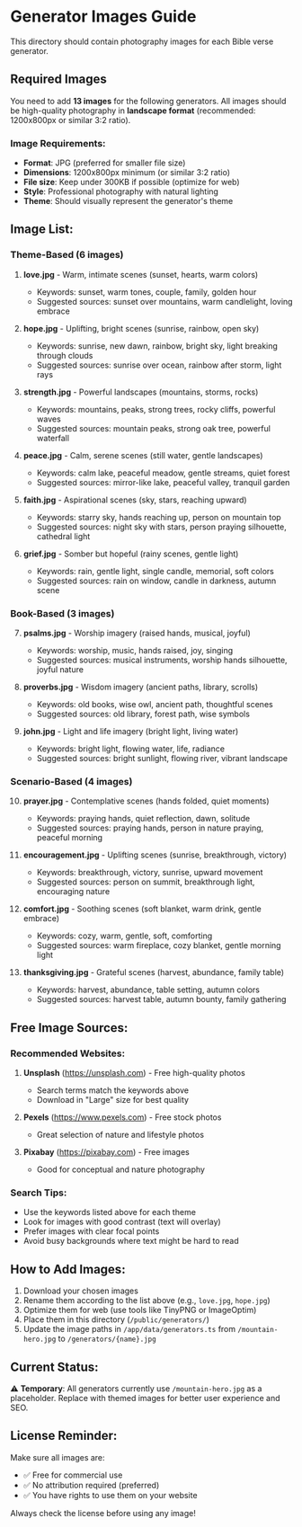 # Generator Images Guide

This directory should contain photography images for each Bible verse generator.

## Required Images

You need to add **13 images** for the following generators. All images should be high-quality photography in **landscape format** (recommended: 1200x800px or similar 3:2 ratio).

### Image Requirements:
- **Format**: JPG (preferred for smaller file size)
- **Dimensions**: 1200x800px minimum (or similar 3:2 ratio)
- **File size**: Keep under 300KB if possible (optimize for web)
- **Style**: Professional photography with natural lighting
- **Theme**: Should visually represent the generator's theme

## Image List:

### Theme-Based (6 images)
1. **love.jpg** - Warm, intimate scenes (sunset, hearts, warm colors)
   - Keywords: sunset, warm tones, couple, family, golden hour
   - Suggested sources: sunset over mountains, warm candlelight, loving embrace

2. **hope.jpg** - Uplifting, bright scenes (sunrise, rainbow, open sky)
   - Keywords: sunrise, new dawn, rainbow, bright sky, light breaking through clouds
   - Suggested sources: sunrise over ocean, rainbow after storm, light rays

3. **strength.jpg** - Powerful landscapes (mountains, storms, rocks)
   - Keywords: mountains, peaks, strong trees, rocky cliffs, powerful waves
   - Suggested sources: mountain peaks, strong oak tree, powerful waterfall

4. **peace.jpg** - Calm, serene scenes (still water, gentle landscapes)
   - Keywords: calm lake, peaceful meadow, gentle streams, quiet forest
   - Suggested sources: mirror-like lake, peaceful valley, tranquil garden

5. **faith.jpg** - Aspirational scenes (sky, stars, reaching upward)
   - Keywords: starry sky, hands reaching up, person on mountain top
   - Suggested sources: night sky with stars, person praying silhouette, cathedral light

6. **grief.jpg** - Somber but hopeful (rainy scenes, gentle light)
   - Keywords: rain, gentle light, single candle, memorial, soft colors
   - Suggested sources: rain on window, candle in darkness, autumn scene

### Book-Based (3 images)
7. **psalms.jpg** - Worship imagery (raised hands, musical, joyful)
   - Keywords: worship, music, hands raised, joy, singing
   - Suggested sources: musical instruments, worship hands silhouette, joyful nature

8. **proverbs.jpg** - Wisdom imagery (ancient paths, library, scrolls)
   - Keywords: old books, wise owl, ancient path, thoughtful scenes
   - Suggested sources: old library, forest path, wise symbols

9. **john.jpg** - Light and life imagery (bright light, living water)
   - Keywords: bright light, flowing water, life, radiance
   - Suggested sources: bright sunlight, flowing river, vibrant landscape

### Scenario-Based (4 images)
10. **prayer.jpg** - Contemplative scenes (hands folded, quiet moments)
    - Keywords: praying hands, quiet reflection, dawn, solitude
    - Suggested sources: praying hands, person in nature praying, peaceful morning

11. **encouragement.jpg** - Uplifting scenes (sunrise, breakthrough, victory)
    - Keywords: breakthrough, victory, sunrise, upward movement
    - Suggested sources: person on summit, breakthrough light, encouraging nature

12. **comfort.jpg** - Soothing scenes (soft blanket, warm drink, gentle embrace)
    - Keywords: cozy, warm, gentle, soft, comforting
    - Suggested sources: warm fireplace, cozy blanket, gentle morning light

13. **thanksgiving.jpg** - Grateful scenes (harvest, abundance, family table)
    - Keywords: harvest, abundance, table setting, autumn colors
    - Suggested sources: harvest table, autumn bounty, family gathering

## Free Image Sources:

### Recommended Websites:
1. **Unsplash** (https://unsplash.com) - Free high-quality photos
   - Search terms match the keywords above
   - Download in "Large" size for best quality

2. **Pexels** (https://www.pexels.com) - Free stock photos
   - Great selection of nature and lifestyle photos

3. **Pixabay** (https://pixabay.com) - Free images
   - Good for conceptual and nature photography

### Search Tips:
- Use the keywords listed above for each theme
- Look for images with good contrast (text will overlay)
- Prefer images with clear focal points
- Avoid busy backgrounds where text might be hard to read

## How to Add Images:

1. Download your chosen images
2. Rename them according to the list above (e.g., `love.jpg`, `hope.jpg`)
3. Optimize them for web (use tools like TinyPNG or ImageOptim)
4. Place them in this directory (`/public/generators/`)
5. Update the image paths in `/app/data/generators.ts` from `/mountain-hero.jpg` to `/generators/{name}.jpg`

## Current Status:
⚠️ **Temporary**: All generators currently use `/mountain-hero.jpg` as a placeholder. Replace with themed images for better user experience and SEO.

## License Reminder:
Make sure all images are:
- ✅ Free for commercial use
- ✅ No attribution required (preferred)
- ✅ You have rights to use them on your website

Always check the license before using any image!

